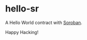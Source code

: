 # hello-sr

[soroban]: https://soroban.stellar.org/docs/getting-started/hello-world

A Hello World contract with [Soroban].

Happy Hacking!
